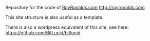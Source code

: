 Repository for the code of [RoyRonalds.com](http://royronalds.com) http://royronalds.com

This site structure is also useful as a template.

There is also a wordpress equivalent of this site, see here: https://github.com/BitLucid/bitlucid
